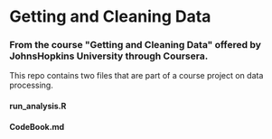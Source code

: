 # Getting and Cleaning Data

### From the course "Getting and Cleaning Data" offered by JohnsHopkins University through Coursera.

This repo contains two files that are part of a course project on data processing.

#### run_analysis.R


#### CodeBook.md
